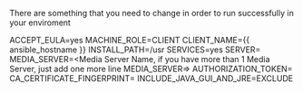 

There are something that you need to change in order to run successfully in your enviroment

ACCEPT_EULA=yes
MACHINE_ROLE=CLIENT
CLIENT_NAME={{ ansible_hostname }}
INSTALL_PATH=/usr
SERVICES=yes
SERVER=<Master Server Name>
MEDIA_SERVER=<Media Server Name, if you have more than 1 Media Server, just add one more line MEDIA_SERVER=>
AUTHORIZATION_TOKEN=<Generated Token from Netbackup Master>
CA_CERTIFICATE_FINGERPRINT=<SHA-256 from Netbackup Master>
INCLUDE_JAVA_GUI_AND_JRE=EXCLUDE
